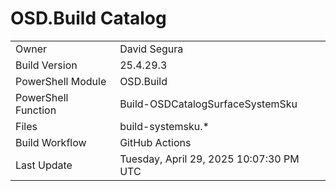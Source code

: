 ﻿# OSD.Build Catalog

| | |
|-|-|
| Owner | David Segura |
| Build Version | 25.4.29.3 |
| PowerShell Module | OSD.Build |
| PowerShell Function | Build-OSDCatalogSurfaceSystemSku |
| Files | build-systemsku.* |
| Build Workflow | GitHub Actions |
| Last Update | Tuesday, April 29, 2025 10:07:30 PM UTC |
